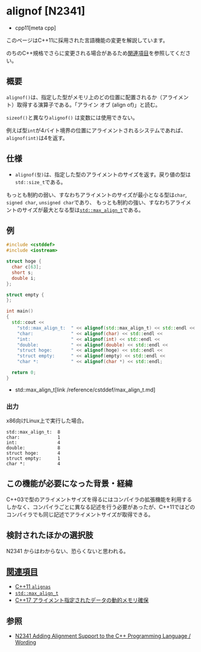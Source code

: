 # alignof [N2341]
* cpp11[meta cpp]

<!-- start lang caution -->

このページはC++11に採用された言語機能の変更を解説しています。

のちのC++規格でさらに変更される場合があるため[関連項目](#relative_page)を参照してください。

<!-- last lang caution -->

## 概要
`alignof()`は、指定した型がメモリ上のどの位置に配置されるか（アライメント）取得する演算子である。「アライン オブ (align of)」と読む。

`sizeof()`と異なり`alignof()` は変数には使用できない。

例えば型`int`が4バイト境界の位置にアライメントされるシステムであれば、`alignof(int)`は4を返す。


## 仕様
- `alignof(型)`は、指定した型のアライメントのサイズを返す。戻り値の型は`std::size_t`である。

もっとも制約の弱い、すなわちアライメントのサイズが最小となる型は`char`, `signed char`, `unsigned char`であり、
もっとも制約の強い、すなわちアライメントのサイズが最大となる型は[`std::max_align_t`][max_align_t]である。

[max_align_t]: /reference/cstddef/max_align_t.md


## 例
```cpp example
#include <cstddef>
#include <iostream>

struct hoge {
  char c[63];
  short s;
  double i;
};

struct empty {
};

int main()
{
  std::cout <<
    "std::max_align_t:  " << alignof(std::max_align_t) << std::endl <<
    "char:              " << alignof(char) << std::endl <<
    "int:               " << alignof(int) << std::endl <<
    "double:            " << alignof(double) << std::endl <<
    "struct hoge:       " << alignof(hoge) << std::endl <<
    "struct empty:      " << alignof(empty) << std::endl <<
    "char *:            " << alignof(char *) << std::endl;

  return 0;
}
```
* std::max_align_t[link /reference/cstddef/max_align_t.md]

### 出力
x86向けLinux上で実行した場合。

```
std::max_align_t:  8
char:              1
int:               4
double:            8
struct hoge:       4
struct empty:      1
char *:            4
```


## この機能が必要になった背景・経緯
C++03で型のアライメントサイズを得るにはコンパイラの拡張機能を利用するしかなく、コンパイラごとに異なる記述を行う必要があったが、C++11ではどのコンパイラでも同じ記述でアライメントサイズが取得できる。


## 検討されたほかの選択肢
N2341 からはわからない、恐らくないと思われる。


## <a id="relative-page" href="#relative-page">関連項目</a>
- [C++11 `alignas`](/lang/cpp11/alignas.md)
- [`std::max_align_t`](/reference/cstddef/max_align_t.md)
- [C++17 アライメント指定されたデータの動的メモリ確保](/lang/cpp17/dynamic_memory_allocation_for_over-aligned_data.md)


## 参照
- [N2341 Adding Alignment Support to the C++ Programming Language / Wording](http://www.open-std.org/jtc1/sc22/wg21/docs/papers/2007/n2341.pdf)
